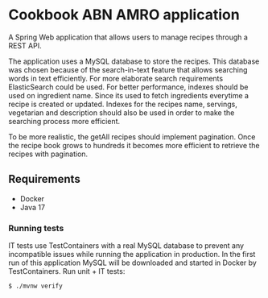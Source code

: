 # Cookbook ABN AMRO application

A Spring Web application that allows users to manage recipes through a REST API.

The application uses a MySQL database to store the recipes. This database was chosen
because of the search-in-text feature that allows searching words in text efficiently. For more elaborate search requirements
ElasticSearch could be used. For better performance, indexes should be used on ingredient name. Since its used to fetch ingredients everytime a recipe is created or updated. Indexes for the recipes name, servings, vegetarian and description should also be used in order to make the searching process more efficient.

To be more realistic, the getAll recipes should implement pagination. Once the recipe book grows to hundreds it becomes more efficient to retrieve the recipes with pagination.

## Requirements
* Docker
* Java 17

### Running tests
IT tests use TestContainers with a real MySQL database to prevent any incompatible issues while running the application in production.
In the first run of this application MySQL will be downloaded and started in Docker by TestContainers.
Run unit + IT tests:

`$ ./mvnw verify`